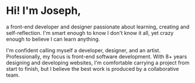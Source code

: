 # Hi! I'm Joseph,
a front-end developer and designer passionate about learning, creating and self-reflection. I'm smart enough to know I don't know it all, yet crazy enough to believe I can learn anything.

I'm confident calling myself a developer, designer, and an artist. Professionally, my focus is front-end software development. With 8+ years designing and developing websites, I'm comfortable carrying a project from start to finish, but I believe the best work is produced by a collaborative team.
